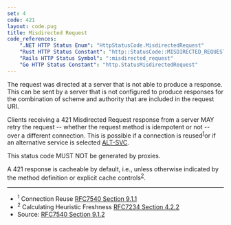 ```yaml
---
set: 4
code: 421
layout: code.pug
title: Misdirected Request
code_references:
    ".NET HTTP Status Enum": "HttpStatusCode.MisdirectedRequest"
    "Rust HTTP Status Constant": "http::StatusCode::MISDIRECTED_REQUEST"
    "Rails HTTP Status Symbol": ":misdirected_request"
    "Go HTTP Status Constant": "http.StatusMisdirectedRequest"
---
```


The request was directed at a server that is not able to produce a response. This can be sent by a server that is not configured to produce responses for the combination of scheme and authority that are included in the request URI.

Clients receiving a 421 Misdirected Request response from a server MAY retry the request -- whether the request method is idempotent or not -- over a different connection. This is possible if a connection is reused<sup>[1](#ref-1)</sup>or if an alternative service is selected [ALT-SVC][3].

This status code MUST NOT be generated by proxies.

A 421 response is cacheable by default, i.e., unless otherwise indicated by the method definition or explicit cache controls<sup>[2](#ref-2)</sup>.

---

* <span id="ref-1"><sup>1</sup> Connection Reuse [RFC7540 Section 9.1.1][2]</span>
* <span id="ref-2"><sup>2</sup> Calculating Heuristic Freshness [RFC7234 Section 4.2.2][4]</span>
* Source: [RFC7540 Section 9.1.2][1]

[1]: <https://tools.ietf.org/html/rfc7540#section-9.1.2>
[2]: <https://tools.ietf.org/html/rfc7540#section-9.1.1>
[3]: <https://tools.ietf.org/html/rfc7540#ref-ALT-SVC>
[4]: <https://tools.ietf.org/html/rfc7234#section-4.2.2>

